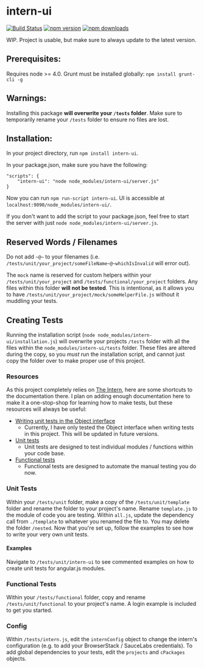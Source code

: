 # intern-ui
[![Build Status](https://travis-ci.org/jperezov/intern-ui.svg?branch=master)](https://travis-ci.org/jperezov/intern-ui) [![npm version](https://img.shields.io/npm/v/intern-ui.svg?style=flat-square)](https://www.npmjs.com/package/intern-ui) [![npm downloads](https://img.shields.io/npm/dm/intern-ui.svg?style=flat-square)](https://www.npmjs.com/package/intern-ui)

WIP. Project is usable, but make sure to always update to the latest version.

## Prerequisites:

Requires node >= 4.0. Grunt must be installed globally: `npm install grunt-cli -g`

## Warnings:

Installing this package **will overwrite your `/tests` folder**.
Make sure to temporarily rename your `/tests` folder to ensure no files are lost.

## Installation:

In your project directory, run `npm install intern-ui`.

In your package.json, make sure you have the following:

    "scripts": {
        "intern-ui": "node node_modules/intern-ui/server.js"
    }

Now you can run `npm run-script intern-ui`. UI is accessible at `localhost:9090/node_modules/intern-ui/`.

If you don't want to add the script to your package.json, feel free to start the server with
just `node node_modules/intern-ui/server.js`.

## Reserved Words / Filenames

Do not add `~@~` to your filenames (i.e. `/tests/unit/your_project/someFileName~@~whichIsInvalid` will error out).

The `mock` name is reserved for custom helpers within your `/tests/unit/your_project`
and `/tests/functional/your_project` folders. Any files within this folder **will not be tested**.
This is intentional, as it allows you to have `/tests/unit/your_project/mock/someHelperFile.js` without
it muddling your tests.

## Creating Tests

Running the installation script (`node node_modules/intern-ui/installation.js`) will overwrite your
projects `/tests` folder with all the files within the `node_modules/intern-ui/tests` folder. These
files are altered during the copy, so you _must_ run the installation script, and cannot just copy
the folder over to make proper use of this project.

### Resources

As this project completely relies on [The Intern](https://theintern.github.io), here are
some shortcuts to the documentation there. I plan on adding enough documentation here to make
it a one-stop-shop for learning how to make tests, but these resources will always be useful:

- [Writing unit tests in the Object interface](https://theintern.github.io/intern/#interface-object)
    - Currently, I have only tested the Object interface when writing tests in this project. This will be updated in future versions.
- [Unit tests](https://theintern.github.io/intern/#writing-unit-test)
    - Unit tests are designed to test individual modules / functions within your code base.
- [Functional tests](https://theintern.github.io/intern/#writing-functional-test)
    - Functional tests are designed to automate the manual testing you do now.

### Unit Tests

Within your `/tests/unit` folder, make a copy of the `/tests/unit/template` folder and rename
the folder to your project's name. Rename `template.js` to the module of code you are testing.
Within `all.js`, update the dependency call from `./template` to whatever you renamed the file
to. You may delete the folder `/nested`. Now that you're set up, follow the examples to see
how to write your very own unit tests.

#### Examples

Navigate to `/tests/unit/intern-ui` to see commented examples on how
to create unit tests for angular.js modules.

### Functional Tests

Within your `/tests/functional` folder, copy and rename `/tests/unit/functional` to
your project's name. A login example is included to get you started.

### Config

Within `/tests/intern.js`, edit the `internConfig` object to change the intern's
configuration (e.g. to add your BrowserStack / SauceLabs credentials). To add
global dependencies to your tests, edit the `projects` and `cPackages` objects.